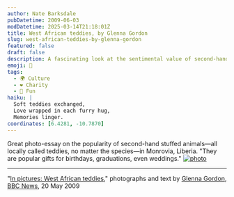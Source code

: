 ```yaml
---
author: Nate Barksdale
pubDatetime: 2009-06-03
modDatetime: 2025-03-14T21:18:01Z
title: West African teddies, by Glenna Gordon
slug: west-african-teddies-by-glenna-gordon
featured: false
draft: false
description: A fascinating look at the sentimental value of second-hand stuffed animals, affectionately known as "teddies," in Monrovia, Liberia.
emoji: 🧸
tags:
  - 🌍 Culture
  - ❤️ Charity
  - 🎈 Fun
haiku: |
  Soft teddies exchanged,  
  Love wrapped in each furry hug,  
  Memories linger.
coordinates: [6.4281, -10.7870]
---
```


Great photo-essay on the popularity of second-hand stuffed animals—all locally called teddies, no matter the species—in Monrovia, Liberia. "They are popular gifts for birthdays, graduations, even weddings." [![photo](http://culture-making.com/media/_45766908_01_img_7513ed_766.jpg)](http://news.bbc.co.uk/2/hi/in_pictures/8046756.stm)

---

"[In pictures: West African teddies](http://news.bbc.co.uk/2/hi/in_pictures/8046756.stm)," photographs and text by [Glenna Gordon](http://web.archive.org/web/20090226012230/http://glennagordon.com:80/main.php), [BBC News](http://news.bbc.co.uk/2/hi/in_pictures/8046756.stm), 20 May 2009
